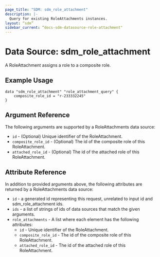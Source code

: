 ```yaml
---
page_title: "SDM: sdm_role_attachment"
description: |-
  Query for existing RoleAttachments instances.
layout: “sdm”
sidebar_current: “docs-sdm-datasource-role-attachment"
---
```

# Data Source: sdm_role_attachment

A RoleAttachment assigns a role to a composite role.

## Example Usage

```hcl
data "sdm_role_attachment" "role_attachment_query" {
    composite_role_id = "r-233332245"
}
```

## Argument Reference
The following arguments are supported by a RoleAttachments data source:
* `id` - (Optional) Unique identifier of the RoleAttachment.
* `composite_role_id` - (Optional) The id of the composite role of this RoleAttachment.
* `attached_role_id` - (Optional) The id of the attached role of this RoleAttachment.

## Attribute Reference
In addition to provided arguments above, the following attributes are returned by a RoleAttachments data source:
* `id` - a generated id representing this request, unrelated to input id and sdm_role_attachment ids.
* `ids` - a list of strings of ids of data sources that match the given arguments.
* `role_attachments` - A list where each element has the following attributes:
	* `id` - Unique identifier of the RoleAttachment.
	* `composite_role_id` - The id of the composite role of this RoleAttachment.
	* `attached_role_id` - The id of the attached role of this RoleAttachment.
